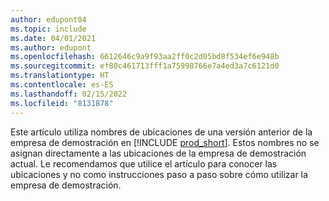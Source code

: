 ```yaml
---
author: edupont04
ms.topic: include
ms.date: 04/01/2021
ms.author: edupont
ms.openlocfilehash: 6612646c9a9f93aa2ff0c2d05bd8f534ef6e948b
ms.sourcegitcommit: ef80c461713fff1a75998766e7a4ed3a7c6121d0
ms.translationtype: HT
ms.contentlocale: es-ES
ms.lasthandoff: 02/15/2022
ms.locfileid: "8131878"
---
```

Este artículo utiliza nombres de ubicaciones de una versión anterior de la empresa de demostración en [!INCLUDE [prod_short](prod_short.md)]. Estos nombres no se asignan directamente a las ubicaciones de la empresa de demostración actual. Le recomendamos que utilice el artículo para conocer las ubicaciones y no como instrucciones paso a paso sobre cómo utilizar la empresa de demostración.